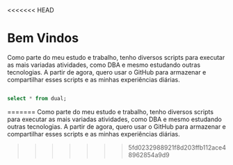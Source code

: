 <<<<<<< HEAD
# Bem Vindos

  Como parte do meu estudo e trabalho, tenho diversos scripts para executar as mais variadas atividades, como DBA e mesmo estudando outras tecnologias. A partir de agora, quero usar o GitHub para armazenar e compartilhar esses scripts e as minhas experiências diárias.

```sql

select * from dual;

```
=======
Como parte do meu estudo e trabalho, tenho diversos scripts para executar as mais variadas atividades, como DBA e mesmo estudando outras tecnologias. A partir de agora, quero usar o GitHub para armazenar e compartilhar esses scripts e as minhas experiências diárias.
>>>>>>> 5fd0232988921f8d203ffb112ace48962854a9d9
